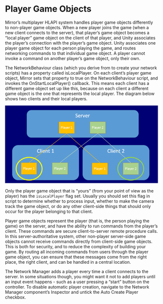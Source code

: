 # Player Game Objects

Mirror’s multiplayer HLAPI system handles player game objects differently to non-player game objects. When a new player joins the game (when a new client connects to the server), that player’s game object becomes a “local player” game object on the client of that player, and Unity associates the player’s connection with the player’s game object. Unity associates one player game object for each person playing the game, and routes networking commands to that individual game object. A player cannot invoke a command on another player’s game object, only their own.

The NetworkBehaviour class (which you derive from to create your network scripts) has a property called isLocalPlayer. On each client’s player game object, Mirror sets that property to true on the NetworkBehaviour script, and invokes the OnStartLocalPlayer() callback. This means each client has a different game object set up like this, because on each client a different game object is the one that represents the local player. The diagram below shows two clients and their local players.

![In this diagram, the circles represent the player game objects marked as the local player on each client](NetworkLocalPlayers.png)

Only the player game object that is “yours” (from your point of view as the player) has the `isLocalPlayer` flag set. Usually you should set this flag in script to determine whether to process input, whether to make the camera track the game object, or do any other client-side things that should only occur for the player belonging to that client.

Player game objects represent the player (that is, the person playing the game) on the server, and have the ability to run commands from the player’s client. These commands are secure client-to-server remote procedure calls. In this server-authoritative system, other non-player server-side game objects cannot receive commands directly from client-side game objects. This is both for security, and to reduce the complexity of building your game. By routing all incoming commands from users through the player game object, you can ensure that these messages come from the right place, the right client, and can be handled in a central location.

The Network Manager adds a player every time a client connects to the server. In some situations though, you might want it not to add players until an input event happens - such as a user pressing a “start” button on the controller. To disable automatic player creation, navigate to the Network Manager component’s Inspector and untick the Auto Create Player checkbox.
